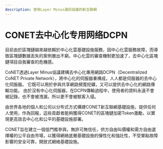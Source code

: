 ```yaml
---
description: 使用Layer Minus通訊協議的新互聯網
---
```


# CONET去中心化专用网络DCPN

目前由於區塊鏈越來越依賴於中心化雲基礎設施服務，因中心化雲服務故障，而導致區塊鏈數據丟失的案例層出不窮。中心化雲的審查機制更加速了，去中心化區塊鏈項目自我審查的危機感。

CoNET透過Layer Minus協議建構去中心化專用網路DCPN（Decentralized CoNET Private Network），將中心化的伺服器重構成，人人都是伺服器的去中心化伺服器。 它既可以用於參與共享網路頻寬挖礦，又可以提供去中心化的網路傳輸功能。 由於沒有中心化伺服器，在DCPN傳輸過程中，使用者的資料永遠不會被記錄，也不會被洩漏，所以更不會被駭客入侵。

由世界各地的個人和公司以分布式方式構建CONET新互聯網基礎設施，提供任何人使用，作為回報，這些貢獻者能夠獲得CONET的區塊鏈加密Token激勵，以實現更高效去中心化和公平的基礎設施部署。

CONET旨在建立一個低門檻參與，無許可無信任，供方自由叫價權和需方自由選擇權的公平自由市場，以獲得網絡底層基礎設施的彈性化和強壯性，不受單點故障影響的安全可靠，開放式網絡基礎設施。

